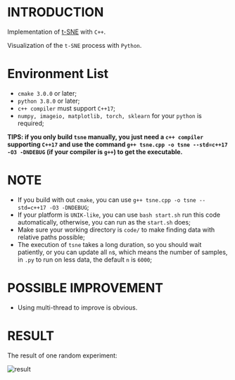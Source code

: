 # INTRODUCTION

Implementation of [t-SNE](https://www.jmlr.org/papers/volume9/vandermaaten08a/vandermaaten08a.pdf) with `C++`.

Visualization of the `t-SNE` process with `Python`.

# Environment List

* `cmake 3.0.0`  or later;
* `python 3.8.0` or later;
* `c++ compiler`  must support `C++17`;
* `numpy, imageio, matplotlib, torch, sklearn` for your `python` is required;

**TIPS: if you only build `tsne` manually, you just need a `c++ compiler` supporting `C++17` and use the command `g++ tsne.cpp -o tsne --std=c++17 -O3 -DNDEBUG` (if your compiler is `g++`)  to get the executable.**

# NOTE

* If you build with out `cmake`, you can use `g++ tsne.cpp -o tsne --std=c++17 -O3 -DNDEBUG`;
* If your platform is `UNIK-like`, you can use `bash start.sh` run this code automatically, otherwise, you can run as the `start.sh` does;
* Make sure your working directory is `code/` to make finding data with relative paths possible;
* The execution of `tsne` takes a long duration, so you should wait patiently, or you can update all `n`s, which means the number of samples, in `.py` to run on less data, the default `n` is `6000`;

# POSSIBLE IMPROVEMENT

* Using multi-thread to improve is obvious.

# RESULT

The result of one random experiment:

![result](./result.gif)